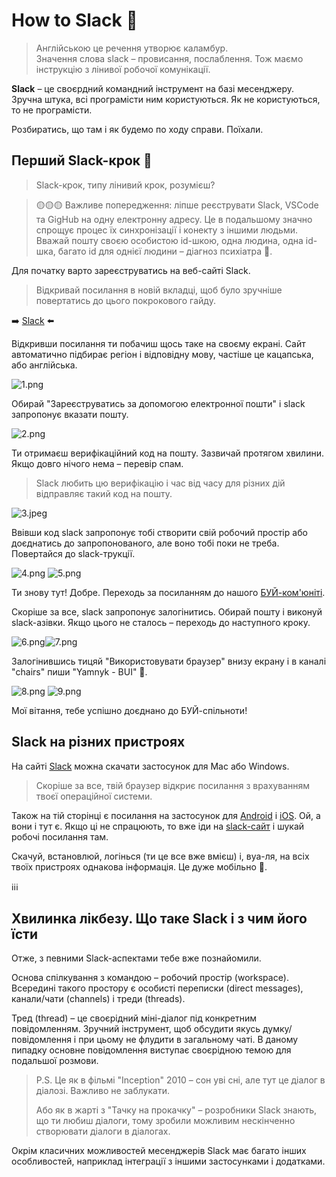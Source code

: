 # How to Slack 🤪

> Англійською це речення утворює каламбур. <br>
> Значення слова slack – провисання, послаблення. Тож маємо інструкцію з лінивої робочої комунікації.

<b>Slack</b> – це своєрдний командний інструмент на базі месенджеру. Зручна штука, всі програмісти ним користуються. Як не користуються, то не програмісти.

Розбиратись, що там і як будемо по ходу справи. Поїхали.

## Перший Slack-крок 🤪

> Slack-крок, типу лінивий крок, розумієш?

> 🟡🟡🟡
> Важливе попередження: ліпше реєструвати Slack, VSCode та GigHub на одну електронну адресу. Це в подальшому значно спрощує процес їх синхронізації і конекту з іншими людьми. Вважай пошту своєю особистою id-шкою, одна людина, одна id-шка, багато id для однієї людини – діагноз психіатра 🤪.

Для початку варто зареєструватись на веб-сайті Slack.

>Відкривай посилання в новій вкладці, щоб було зручніше повертатись до цього покрокового гайду. 

➡️ [Slack](https://slack.com/) ⬅️

Відкривши посилання ти побачиш щось таке на своєму екрані. Сайт автоматично підбирає регіон і відповідну мову, частіше це кацапська, або англійська.

![1.png](/slack/slack-img/1.png)  

Обирай "Зареєструватись за допомогою електронної пошти" і slack запропонує вказати пошту.

![2.png](/slack/slack-img/2.png)

Ти отримаєш верифікаційний код на пошту. Зазвичай протягом хвилини. Якщо довго нічого нема – перевір спам.

> Slack любить цю верифікацію і час від часу для різних дій відправляє такий код на пошту.

![3.jpeg](/slack/slack-img/3.jpeg)

Ввівши код slack запропонує тобі створити свій робочий простір або доєднатись до запропонованого, але воно тобі поки не треба. Повертайся до slack-трукції.

![4.png](/slack/slack-img/4.png) ![5.png](/slack/slack-img/5.png)

Ти знову тут! Добре. Переходь за посиланням до нашого [БУЙ-ком'юніті](https://join.slack.com/t/buoy-studies/shared_invite/zt-1p8hsu1td-0ByZpF1usM0v2t_QyIyzLw).

Скоріше за все, slack запропонує залогінитись. Обирай пошту і виконуй slack-азівки.
Якщо цього не сталось – переходь до наступного кроку.

![6.png](/slack/slack-img/6.png)![7.png](/slack/slack-img/7.png)

Залогінившись тицяй "Використовувати браузер" внизу екрану і в каналі "chairs" пиши "Yamnyk - BUI" 🤪.

![8.png](/slack/slack-img/8.png)
![9.png](/slack/slack-img/9.png)

Мої вітання, тебе успішно доєднано до БУЙ-спільноти!


## Slack на різних пристроях

На сайті [Slack](https://slack.com/downloads) можна скачати застосунок для Mac або Windows.

> Скоріше за все, твій браузер відкриє посилання з врахуванням твоєї операційної системи.

Також на тій сторінці є посилання на застосунок для [Android](https://play.google.com/store/apps/details?id=com.Slack) і [iOS](https://itunes.apple.com/app/slack-app/id618783545?ls=1&mt=8). Ой, а вони і тут є. Якщо ці не спрацюють, то вже іди на [slack-сайт](https://slack.com/downloads) і шукай робочі посилання там.

Скачуй, встановлюй, логінься (ти це все вже вмієш) і, вуа-ля, на всіх твоїх пристроях однакова інформація. Це дуже мобільно 🤪.


ℹ️ℹ️ℹ️
## <b>Хвилинка лікбезу.</b> Що таке Slack і з чим його їсти

Отже, з певними Slack-аспектами тебе вже познайомили.

Основа спілкування з командою – робочий простір (workspace). Всередині такого простору є особисті переписки (direct messages), канали/чати (channels) і треди (threads).

Тред (thread) – це своєрідний міні-діалог під конкретним повідомленням. Зручний інструмент, щоб обсудити якусь думку/повідомлення і при цьому не флудити в загальному чаті. В даному пипадку основне повідомлення виступає своєрідною темою для подальшої розмови.

> P.S. Це як в фільмі "Inception" 2010 – сон уві сні, але тут це діалог в діалозі. Важливо не заблукати.
>
> Або як в жарті з "Тачку на прокачку" – розробники Slack знають, що ти любиш діалоги, тому зробили можливим нескінченно створювати діалоги в діалогах.

Окрім класичних можливостей месенджерів Slack має багато інших особливостей, наприклад інтеграції з іншими застосунками і додатками.